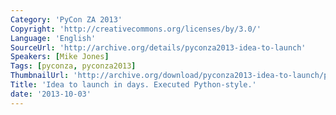 ```yaml
---
Category: 'PyCon ZA 2013'
Copyright: 'http://creativecommons.org/licenses/by/3.0/'
Language: 'English'
SourceUrl: 'http://archive.org/details/pyconza2013-idea-to-launch'
Speakers: [Mike Jones]
Tags: [pyconza, pyconza2013]
ThumbnailUrl: 'http://archive.org/download/pyconza2013-idea-to-launch/pyconza2013-idea-to-launch.thumbs/pyconza2013-idea-to-launch_001110.jpg'
Title: 'Idea to launch in days. Executed Python-style.'
date: '2013-10-03'
---
```

